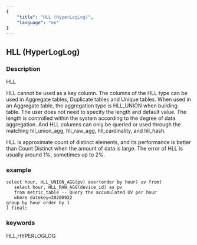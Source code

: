 ```yaml
---
{
    "title": "HLL (HyperLogLog)",
    "language": "en"
}
---
```


<!-- 
Licensed to the Apache Software Foundation (ASF) under one
or more contributor license agreements.  See the NOTICE file
distributed with this work for additional information
regarding copyright ownership.  The ASF licenses this file
to you under the Apache License, Version 2.0 (the
"License"); you may not use this file except in compliance
with the License.  You may obtain a copy of the License at

  http://www.apache.org/licenses/LICENSE-2.0

Unless required by applicable law or agreed to in writing,
software distributed under the License is distributed on an
"AS IS" BASIS, WITHOUT WARRANTIES OR CONDITIONS OF ANY
KIND, either express or implied.  See the License for the
specific language governing permissions and limitations
under the License.
-->

## HLL (HyperLogLog)
### Description
HLL

HLL cannot be used as a key column. The columns of the HLL type can be used in Aggregate tables, Duplicate tables and Unique tables. When used in an Aggregate table, the aggregation type is HLL_UNION when building table.
The user does not need to specify the length and default value. 
The length is controlled within the system according to the degree of data aggregation.
And HLL columns can only be queried or used through the matching hll_union_agg, hll_raw_agg, hll_cardinality, and hll_hash.
    
HLL is approximate count of distinct elements, and its performance is better than Count Distinct when the amount of data is large.
The error of HLL is usually around 1%, sometimes up to 2%.

### example

    select hour, HLL_UNION_AGG(pv) over(order by hour) uv from(
       select hour, HLL_RAW_AGG(device_id) as pv
       from metric_table -- Query the accumulated UV per hour
       where datekey=20200922
    group by hour order by 1
    ) final;
    
### keywords
HLL,HYPERLOGLOG
